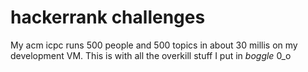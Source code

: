 # hackerrank challenges

My acm icpc runs 500 people and 500 topics in about 30 millis on my development VM.
This is with all the overkill stuff I put in *boggle* 0_o


